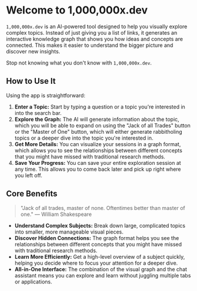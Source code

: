 # Welcome to 1,000,000x.dev

`1,000,000x.dev` is an AI-powered tool designed to help you visually explore complex topics. Instead of just giving you a list of links, it generates an interactive knowledge graph that shows you how ideas and concepts are connected. This makes it easier to understand the bigger picture and discover new insights.

Stop not knowing what you don't know with `1,000,000x.dev`.

## How to Use It

Using the app is straightforward:

1.  **Enter a Topic:** Start by typing a question or a topic you're interested in into the search bar.
2.  **Explore the Graph:** The AI will generate information about the topic, which you will be able to expand on using the "Jack of all Trades" button or the "Master of One" button, which will either generate rabbitholing topics or a deeper dive into the topic you're interested in. 
3.  **Get More Details:** You can visualize your sessions in a graph format, which allows you to see the relationships between different concepts that you might have missed with traditional research methods.
4.  **Save Your Progress:** You can save your entire exploration session at any time. This allows you to come back later and pick up right where you left off.

## Core Benefits

> "Jack of all trades, master of none. Oftentimes better than master of one." — William Shakespeare

*   **Understand Complex Subjects:** Break down large, complicated topics into smaller, more manageable visual pieces.
*   **Discover Hidden Connections:** The graph format helps you see the relationships between different concepts that you might have missed with traditional research methods.
*   **Learn More Efficiently:** Get a high-level overview of a subject quickly, helping you decide where to focus your attention for a deeper dive.
*   **All-in-One Interface:** The combination of the visual graph and the chat assistant means you can explore and learn without juggling multiple tabs or applications.